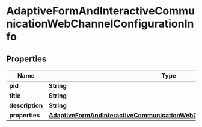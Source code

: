 
# AdaptiveFormAndInteractiveCommunicationWebChannelConfigurationInfo

## Properties
Name | Type | Description | Notes
------------ | ------------- | ------------- | -------------
**pid** | **String** |  |  [optional]
**title** | **String** |  |  [optional]
**description** | **String** |  |  [optional]
**properties** | [**AdaptiveFormAndInteractiveCommunicationWebChannelConfigurationProperties**](AdaptiveFormAndInteractiveCommunicationWebChannelConfigurationProperties.md) |  |  [optional]



